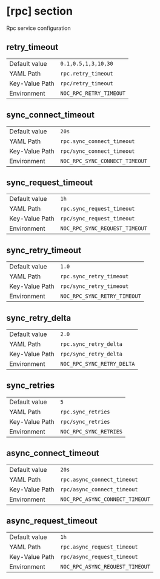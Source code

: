 # [rpc] section

Rpc service configuration

## retry_timeout

|                |                         |
| -------------- | ----------------------- |
| Default value  | `0.1,0.5,1,3,10,30`     |
| YAML Path      | `rpc.retry_timeout`     |
| Key-Value Path | `rpc/retry_timeout`     |
| Environment    | `NOC_RPC_RETRY_TIMEOUT` |

## sync_connect_timeout

|                |                                |
| -------------- | ------------------------------ |
| Default value  | `20s`                          |
| YAML Path      | `rpc.sync_connect_timeout`     |
| Key-Value Path | `rpc/sync_connect_timeout`     |
| Environment    | `NOC_RPC_SYNC_CONNECT_TIMEOUT` |

## sync_request_timeout

|                |                                |
| -------------- | ------------------------------ |
| Default value  | `1h`                           |
| YAML Path      | `rpc.sync_request_timeout`     |
| Key-Value Path | `rpc/sync_request_timeout`     |
| Environment    | `NOC_RPC_SYNC_REQUEST_TIMEOUT` |

## sync_retry_timeout

|                |                              |
| -------------- | ---------------------------- |
| Default value  | `1.0`                        |
| YAML Path      | `rpc.sync_retry_timeout`     |
| Key-Value Path | `rpc/sync_retry_timeout`     |
| Environment    | `NOC_RPC_SYNC_RETRY_TIMEOUT` |

## sync_retry_delta

|                |                            |
| -------------- | -------------------------- |
| Default value  | `2.0`                      |
| YAML Path      | `rpc.sync_retry_delta`     |
| Key-Value Path | `rpc/sync_retry_delta`     |
| Environment    | `NOC_RPC_SYNC_RETRY_DELTA` |

## sync_retries

|                |                        |
| -------------- | ---------------------- |
| Default value  | `5`                    |
| YAML Path      | `rpc.sync_retries`     |
| Key-Value Path | `rpc/sync_retries`     |
| Environment    | `NOC_RPC_SYNC_RETRIES` |

## async_connect_timeout

|                |                                 |
| -------------- | ------------------------------- |
| Default value  | `20s`                           |
| YAML Path      | `rpc.async_connect_timeout`     |
| Key-Value Path | `rpc/async_connect_timeout`     |
| Environment    | `NOC_RPC_ASYNC_CONNECT_TIMEOUT` |

## async_request_timeout

|                |                                 |
| -------------- | ------------------------------- |
| Default value  | `1h`                            |
| YAML Path      | `rpc.async_request_timeout`     |
| Key-Value Path | `rpc/async_request_timeout`     |
| Environment    | `NOC_RPC_ASYNC_REQUEST_TIMEOUT` |
